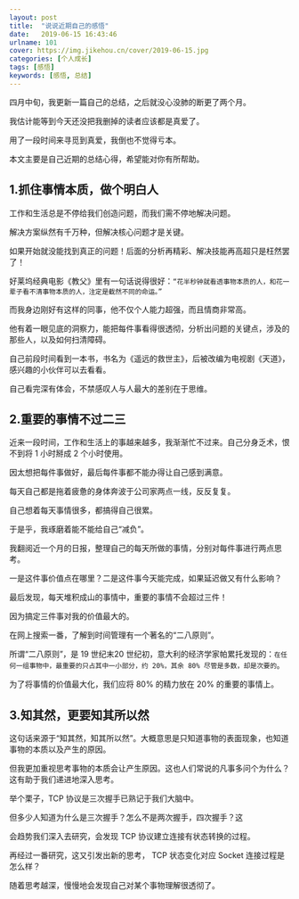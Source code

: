 ```yaml
---
layout: post
title:  "说说近期自己的感悟"
date:   2019-06-15 16:43:46
urlname: 101
cover: https://img.jikehou.cn/cover/2019-06-15.jpg
categories: [个人成长]
tags: [感悟]
keywords: [感悟, 总结]
---
```

四月中旬，我更新一篇自己的总结，之后就没心没肺的断更了两个月。

我估计能等到今天还没把我删掉的读者应该都是真爱了。

用了一段时间来寻觅到真爱，我倒也不觉得亏本。

本文主要是自己近期的总结心得，希望能对你有所帮助。
<!-- more -->

## 1.抓住事情本质，做个明白人

工作和生活总是不停给我们创造问题，而我们需不停地解决问题。

解决方案纵然有千万种，但解决核心问题才是关键。

如果开始就没能找到真正的问题！后面的分析再精彩、解决技能再高超只是枉然罢了！

好莱坞经典电影《教父》里有一句话说得很好：`“花半秒钟就看透事物本质的人，和花一辈子看不清事物本质的人，注定是截然不同的命运。”`

而我身边刚好有这样的同事，他不仅个人能力超强，而且情商非常高。

他有着一眼见底的洞察力，能把每件事看得很透彻，分析出问题的关键点，涉及的那些人，以及如何扫清障碍。

自己前段时间看到一本书，书名为《遥远的救世主》，后被改编为电视剧《天道》，感兴趣的小伙伴可以去看看。

自己看完深有体会，不禁感叹人与人最大的差别在于思维。

## 2.重要的事情不过二三

近来一段时间，工作和生活上的事越来越多，我渐渐忙不过来。自己分身乏术，恨不到将 1 小时掰成 2 个小时使用。

因太想把每件事做好，最后每件事都不能办得让自己感到满意。

每天自己都是拖着疲惫的身体奔波于公司家两点一线，反反复复。

自己想着每天事情很多，都搞得自己很累。

于是乎，我琢磨着能不能给自己“减负”。

我翻阅近一个月的日报，整理自己的每天所做的事情，分别对每件事进行两点思考。

一是这件事价值点在哪里？二是这件事今天能完成，如果延迟做又有什么影响？

最后发现，每天堆积成山的事情中，重要的事情不会超过三件！

因为搞定三件事对我的价值最大的。

在网上搜索一番，了解到时间管理有一个著名的“二八原则”。

所谓“二八原则”，是 19 世纪末20 世纪初，意大利的经济学家帕累托发现的：`在任何一组事物中，最重要的只占其中一小部分，约 20%，其余 80% 尽管是多数，却是次要的`。

为了将事情的价值最大化，我们应将 80% 的精力放在 20% 的重要的事情上。

## 3.知其然，更要知其所以然

这句话来源于“知其然，知其所以然”。大概意思是只知道事物的表面现象，也知道事物的本质以及产生的原因。

但我更加重视思考事物的本质会让产生原因。这也人们常说的凡事多问个为什么？这有助于我们递进地深入思考。

举个栗子，TCP 协议是三次握手已熟记于我们大脑中。

但多少人知道为什么是三次握手？怎么不是两次握手，四次握手？这

会趋势我们深入去研究，会发现 TCP 协议建立连接有状态转换的过程。

再经过一番研究，这又引发出新的思考， TCP 状态变化对应 Socket 连接过程是怎么样？

随着思考越深，慢慢地会发现自己对某个事物理解很透彻了。


